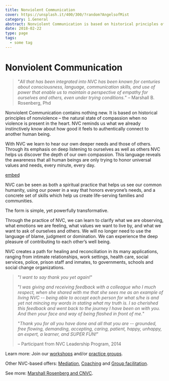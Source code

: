 ```yaml
---
title: Nonviolent Communication
cover: https://unsplash.it/400/300/?random?AngelsofMist
category: 1.General
abstract: Nonviolent Communication is based on historical principles of nonviolence – the natural state of compassion when no violence is present in the heart. NVC reminds us what we already instinctively know about how good it feels to authentically connect to another human being.
date: 2018-02-22
type: page
tags:
  - some tag
---
```


# Nonviolent Communication

> "_All that has been integrated into NVC has been known for centuries about consciousness, language, communication skills, and use of power that enable us to maintain a perspective of empathy for ourselves and others, even under trying conditions._" – Marshall B. Rosenberg, Phd

Nonviolent Communication contains nothing new. It is based on historical principles of nonviolence – the natural state of compassion when no violence is present in the heart. NVC reminds us what we already instinctively know about how good it feels to authentically connect to another human being.

With NVC we learn to hear our own deeper needs and those of others. Through its emphasis on deep listening to ourselves as well as others NVC helps us discover the depth of our own compassion. This language reveals the awareness that all human beings are only trying to honor universal values and needs, every minute, every day.

[embed](https://www.youtube.com/watch?v=w0xrRihEK6A)

NVC can be seen as both a spiritual practice that helps us see our common humanity, using our power in a way that honors everyone’s needs, and a concrete set of skills which help us create life-serving families and communities.

The form is simple, yet powerfully transformative.

Through the practice of NVC, we can learn to clarify what we are observing, what emotions we are feeling, what values we want to live by, and what we want to ask of ourselves and others. We will no longer need to use the language of blame, judgment or domination. We can experience the deep pleasure of contributing to each other’s well being.

NVC creates a path for healing and reconciliation in its many applications, ranging from intimate relationships, work settings, health care, social services, police, prison staff and inmates, to governments, schools and social change organizations.

> "_I want to say thank you yet again!_"
>
> "_I was giving and receiving feedback with a colleague who I much respect, when she shared with me that she sees me as an example of living NVC -- being able to accept each person for what s/he is and yet not mincing my words in stating what my truth is. I so cherished this feedback and went back to the journey I have been on with you. And then your face and way of being flashed in front of me._"
>
> "_Thank you for all you have done and all that you are -- grounded, free flowing, demanding, accepting, caring, patient, happy, unhappy, an expert, a learner, and SUPER FUN!_”
>
> – Participant from NVC Leadership Program, 2014

Learn more: Join our [workshops](/) and/or [practice groups](/).

Other NVC-based offers: [Mediation](/), [Coaching](/) and [Group facilitation](/).

See more: [Marshall Rosenberg and CNVC](http://cnvc.org/).
